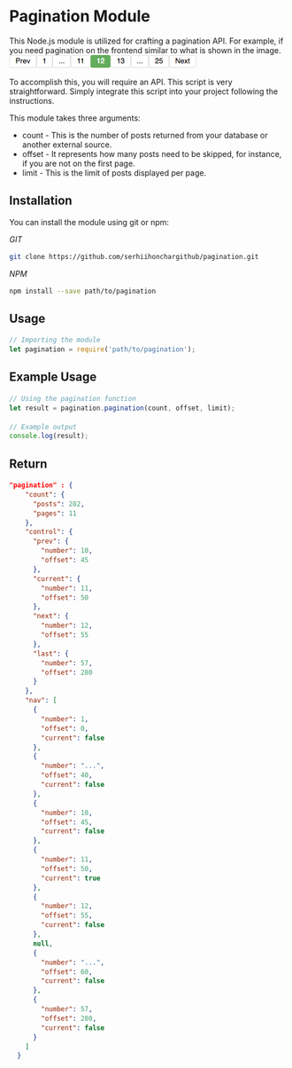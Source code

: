 # Pagination Module

This Node.js module is utilized for crafting a pagination API. For example, if you need pagination on the frontend similar to what is shown in the image.
<img src="./pagination.jpg" alt="img">

To accomplish this, you will require an API. This script is very straightforward. Simply integrate this script into your project following the instructions.

This module takes three arguments:

<ul>
    <li>count - This is the number of posts returned from your database or another external source.</li>
    <li>offset - It represents how many posts need to be skipped, for instance, if you are not on the first page.</li>
    <li>limit - This is the limit of posts displayed per page.</li>
</ul>

## Installation

You can install the module using git or npm:

*GIT*
```bash
git clone https://github.com/serhiihonchargithub/pagination.git
```

*NPM*
```bash
npm install --save path/to/pagination
```

## Usage
```javascript
// Importing the module
let pagination = require('path/to/pagination');
```
## Example Usage
```javascript
// Using the pagination function
let result = pagination.pagination(count, offset, limit);

// Example output
console.log(result);
```

## Return
```json
"pagination" : {
    "count": {
      "posts": 282,
      "pages": 11
    },
    "control": {
      "prev": {
        "number": 10,
        "offset": 45
      },
      "current": {
        "number": 11,
        "offset": 50
      },
      "next": {
        "number": 12,
        "offset": 55
      },
      "last": {
        "number": 57,
        "offset": 280
      }
    },
    "nav": [
      {
        "number": 1,
        "offset": 0,
        "current": false
      },
      {
        "number": "...",
        "offset": 40,
        "current": false
      },
      {
        "number": 10,
        "offset": 45,
        "current": false
      },
      {
        "number": 11,
        "offset": 50,
        "current": true
      },
      {
        "number": 12,
        "offset": 55,
        "current": false
      },
      null,
      {
        "number": "...",
        "offset": 60,
        "current": false
      },
      {
        "number": 57,
        "offset": 280,
        "current": false
      }
    ]
  }
```
